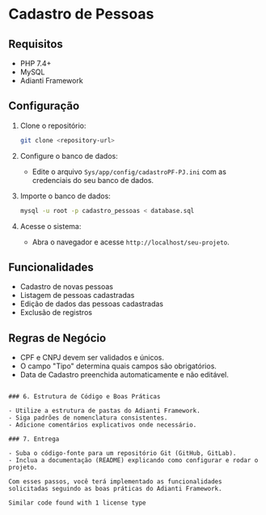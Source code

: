 # Cadastro de Pessoas

## Requisitos

- PHP 7.4+
- MySQL
- Adianti Framework

## Configuração

1. Clone o repositório:
   ```bash
   git clone <repository-url>
   ```

2. Configure o banco de dados:
   - Edite o arquivo `Sys/app/config/cadastroPF-PJ.ini` com as credenciais do seu banco de dados.

3. Importe o banco de dados:
   ```bash
   mysql -u root -p cadastro_pessoas < database.sql
   ```

4. Acesse o sistema:
   - Abra o navegador e acesse `http://localhost/seu-projeto`.

## Funcionalidades

- Cadastro de novas pessoas
- Listagem de pessoas cadastradas
- Edição de dados das pessoas cadastradas
- Exclusão de registros

## Regras de Negócio

- CPF e CNPJ devem ser validados e únicos.
- O campo "Tipo" determina quais campos são obrigatórios.
- Data de Cadastro preenchida automaticamente e não editável.
```

### 6. Estrutura de Código e Boas Práticas

- Utilize a estrutura de pastas do Adianti Framework.
- Siga padrões de nomenclatura consistentes.
- Adicione comentários explicativos onde necessário.

### 7. Entrega

- Suba o código-fonte para um repositório Git (GitHub, GitLab).
- Inclua a documentação (README) explicando como configurar e rodar o projeto.

Com esses passos, você terá implementado as funcionalidades solicitadas seguindo as boas práticas do Adianti Framework.

Similar code found with 1 license type